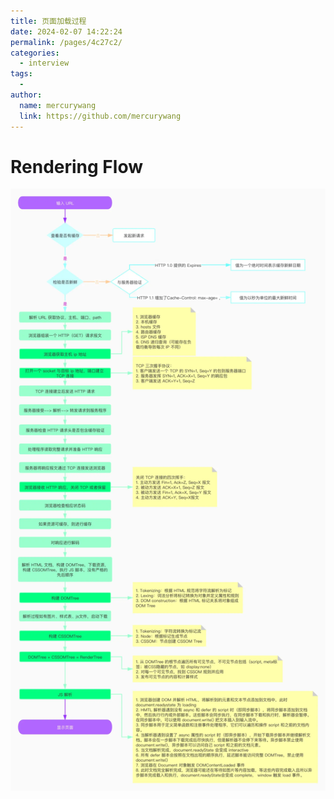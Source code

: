 ```yaml
---
title: 页面加载过程
date: 2024-02-07 14:22:24
permalink: /pages/4c27c2/
categories:
  - interview
tags:
  -
author:
  name: mercurywang
  link: https://github.com/mercurywang
---
```


# Rendering Flow

![css](../images/flow.jpg)
